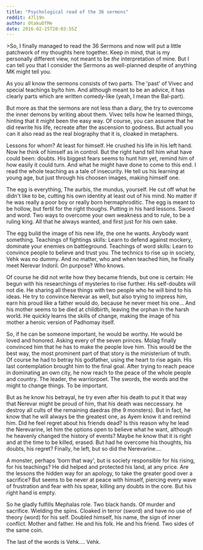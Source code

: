 ```yaml
---
title: "Psychological read of the 36 sermons"
reddit: 47l19n
author: OtakuOfMe
date: 2016-02-25T20:03:55Z
---
```


&gt;So, I finally managed to read the 36 Sermons and now will put a little patchwork of my thoughts here together. Keep in mind, that is my personally different view, not meant to be *the* interpretation of mine.
But I can tell you that I consider the Sermons as well-planned despite of anything MK might tell you. 

As you all know the sermons consists of two parts. The 'past' of Vivec and special teachings by/to him. And although meant to be an advice, it has clearly parts which are written comedy-like (yeah, I mean the Bal-part).

But more as that the sermons are not less than a diary, the try to overcome the inner demons by writing about them. Vivec tells how he learned things, hinting that it might been the easy way. Of course, you can assume that he did rewrite his life, recreate after the ascension to godness. But actuall you can it also read as the real biography that it is, cloaked in metaphers.

Lessons for whom? At least for himself. He crushed his life in his left hand. Now he think of himself as in control. But the right hand tell him what have could been: doubts. His biggest fears seems to hunt him yet, remind him of how easily it could turn. And what he might have done to come to this end. I read the whole teaching as a tale of insecurity. He tell us his learning at young age, but just through his choosen images, making himself one.

The egg is everything, The aurbis, the mundus, yourself. He cut off what he didn't like to be, cutting his own identity at least out of his mind. No matter if he was really a poor boy or really born hermaphroditic. The egg is meant to be hollow, but fertil for the right thoughs. Putting in his hard lessons. Sword and word. Two ways to overcome your own weakness and to rule, to be a ruling king. All that he always wanted, and first just for his own sake.

The egg build the image of his new life, the one he wants. Anybody want something. Teachings of fightings skills: Learn to defend against mockery, dominate your enemies on battleground. Teachings of word skills: Learn to convince people to believe and trust you. The technics to rise up in society, Vehk was no dummy. And no matter, who and when teached him, he finally meet Nerevar Indoril. On purpose? Who knows.

Of course he did not write how they became friends, but one is certain: He begun with his researchings of mysteries to rise further. His self-doubts will not die. He sharing all these things with two people who he will bind to his ideas. He try to convince Nerevar as well, but also trying to impress him, earn his proud like a father would do, because he never meet his one... And his mother seems to be died at childbirth, leaving the orphan in the harsh world. He quickly learns the skills of change, making the image of his mother a heroic version of Padhomay itself.

So, if he can be someone important, he would be worthy. He would be loved and honored. Asking every of the seven princes. Molag finally convinced him that he has to make the people love him. This would be the best way, the most prominent part of that story is the ministerium of truth. Of course he had to betray his godfather, using the heart to rise again. His last contemplation brought him to the final goal. After trying to  reach peace in dominating an own city, he now reach to the peace of the whole people and country. The leader, the warriorpoet. The swords, the words and the might to change things. To be important.

But as he know his betrayal, he try even after his death to put it that way that Nerevar might be proud of him, that his death was neccessary. he destroy all cults of the remaining daedras (the 9 monsters). But in fact, he know that he will always be the greatest one, as Ayem know it and remind him. Did he feel regret about his friends dead? Is this reason why he lead the Nerevarine, let him the options open to believe what he want, although he heavenly changed the history of events? Maybe he know that it is right and at the time to be killed, erased. But had he overcome his thoughts, his doubts, his regret? Finally, he left, but so did the Nerevarine....

A monster, perhaps 'born that way', but is society responsible for his rising, for his teachings? He did helped and protected his land, at any price. Are the lessons the hidden way for an apology, to take the greater good over a sacrifice? But seems to be never at peace with himself, piercing every wave of frustration and fear with his spear, killing any doubts in the core. But his right hand is empty.

So he gladly fulfills Mephalas role. Two black hands. Of murder and sacrifice. Wielding the spins. Cloaked in terror (sword) and have no use of theory (word) for his self. Doubled himself, his name, the sign of inner conflict. Mother and father. He and his folk. He and his friend. Two sides of the same coin.

The last of the words is Vehk.... Vehk.
